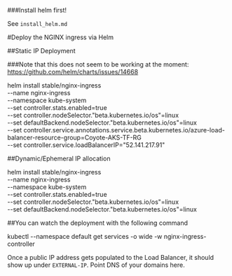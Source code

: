 
###Install helm first!

See `install_helm.md`

#Deploy the NGINX ingress via Helm

##Static IP Deployment

###Note that this does not seem to be working at the moment: https://github.com/helm/charts/issues/14668

helm install stable/nginx-ingress \
    --name nginx-ingress \
    --namespace kube-system \
    --set controller.stats.enabled=true \
    --set controller.nodeSelector."beta\.kubernetes\.io/os"=linux \
    --set defaultBackend.nodeSelector."beta\.kubernetes\.io/os"=linux \
    --set controller.service.annotations.service\.beta\.kubernetes\.io/azure-load-balancer-resource-group=Coyote-AKS-TF-RG \
    --set controller.service.loadBalancerIP="52.141.217.91"


##Dynamic/Ephemeral IP allocation

helm install stable/nginx-ingress \
    --name nginx-ingress \
    --namespace kube-system \
    --set controller.stats.enabled=true \
    --set controller.nodeSelector."beta\.kubernetes\.io/os"=linux \
    --set defaultBackend.nodeSelector."beta\.kubernetes\.io/os"=linux

##You can watch the deployment with the following command

kubectl --namespace default get services -o wide -w nginx-ingress-controller

Once a public IP address gets populated to the Load Balancer, it should show up under `EXTERNAL-IP`. Point DNS of your domains here.